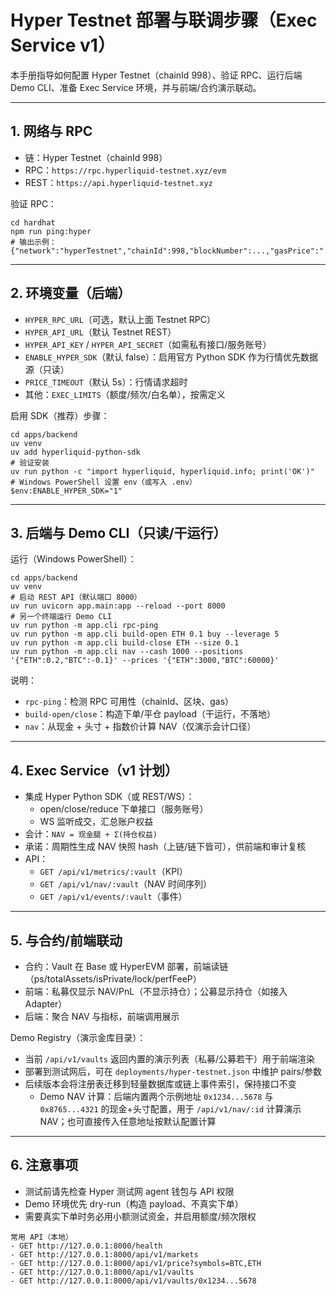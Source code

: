 # Hyper Testnet 部署与联调步骤（Exec Service v1）

本手册指导如何配置 Hyper Testnet（chainId 998）、验证 RPC、运行后端 Demo CLI、准备 Exec Service 环境，并与前端/合约演示联动。

---

## 1. 网络与 RPC

- 链：Hyper Testnet（chainId 998）
- RPC：`https://rpc.hyperliquid-testnet.xyz/evm`
- REST：`https://api.hyperliquid-testnet.xyz`

验证 RPC：
```
cd hardhat
npm run ping:hyper
# 输出示例：{"network":"hyperTestnet","chainId":998,"blockNumber":...,"gasPrice":"..."}
```

---

## 2. 环境变量（后端）

- `HYPER_RPC_URL`（可选，默认上面 Testnet RPC）
- `HYPER_API_URL`（默认 Testnet REST）
- `HYPER_API_KEY` / `HYPER_API_SECRET`（如需私有接口/服务账号）
- `ENABLE_HYPER_SDK`（默认 false）：启用官方 Python SDK 作为行情优先数据源（只读）
- `PRICE_TIMEOUT`（默认 5s）：行情请求超时
- 其他：`EXEC_LIMITS`（额度/频次/白名单），按需定义

启用 SDK（推荐）步骤：
```
cd apps/backend
uv venv
uv add hyperliquid-python-sdk
# 验证安装
uv run python -c "import hyperliquid, hyperliquid.info; print('OK')"
# Windows PowerShell 设置 env（或写入 .env）
$env:ENABLE_HYPER_SDK="1"
```

---

## 3. 后端与 Demo CLI（只读/干运行）

运行（Windows PowerShell）：
```
cd apps/backend
uv venv
# 启动 REST API（默认端口 8000）
uv run uvicorn app.main:app --reload --port 8000
# 另一个终端运行 Demo CLI
uv run python -m app.cli rpc-ping
uv run python -m app.cli build-open ETH 0.1 buy --leverage 5
uv run python -m app.cli build-close ETH --size 0.1
uv run python -m app.cli nav --cash 1000 --positions '{"ETH":0.2,"BTC":-0.1}' --prices '{"ETH":3000,"BTC":60000}'
```

说明：
- `rpc-ping`：检测 RPC 可用性（chainId、区块、gas）
- `build-open/close`：构造下单/平仓 payload（干运行，不落地）
- `nav`：从现金 + 头寸 + 指数价计算 NAV（仅演示会计口径）

---

## 4. Exec Service（v1 计划）

- 集成 Hyper Python SDK（或 REST/WS）：
  - open/close/reduce 下单接口（服务账号）
  - WS 监听成交，汇总账户权益
- 会计：`NAV = 现金腿 + Σ(持仓权益)`
- 承诺：周期性生成 NAV 快照 hash（上链/链下皆可），供前端和审计复核
- API：
  - `GET /api/v1/metrics/:vault`（KPI）
  - `GET /api/v1/nav/:vault`（NAV 时间序列）
  - `GET /api/v1/events/:vault`（事件）

---

## 5. 与合约/前端联动

- 合约：Vault 在 Base 或 HyperEVM 部署，前端读链（ps/totalAssets/isPrivate/lock/perfFeeP）
- 前端：私募仅显示 NAV/PnL（不显示持仓）；公募显示持仓（如接入 Adapter）
- 后端：聚合 NAV 与指标，前端调用展示

Demo Registry（演示金库目录）：
- 当前 `/api/v1/vaults` 返回内置的演示列表（私募/公募若干）用于前端渲染
- 部署到测试网后，可在 `deployments/hyper-testnet.json` 中维护 pairs/参数
- 后续版本会将注册表迁移到轻量数据库或链上事件索引，保持接口不变
  - Demo NAV 计算：后端内置两个示例地址 `0x1234...5678` 与 `0x8765...4321` 的现金+头寸配置，用于 `/api/v1/nav/:id` 计算演示 NAV；也可直接传入任意地址按默认配置计算

---

## 6. 注意事项

- 测试前请先检查 Hyper 测试网 agent 钱包与 API 权限
- Demo 环境优先 dry-run（构造 payload、不真实下单）
- 需要真实下单时务必用小额测试资金，并启用额度/频次限权
```
常用 API（本地）
- GET http://127.0.0.1:8000/health
- GET http://127.0.0.1:8000/api/v1/markets
- GET http://127.0.0.1:8000/api/v1/price?symbols=BTC,ETH
- GET http://127.0.0.1:8000/api/v1/vaults
- GET http://127.0.0.1:8000/api/v1/vaults/0x1234...5678
```
